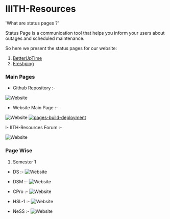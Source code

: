 # IIITH-Resources 

'What are status pages ?'

Status Page is a communication tool that helps you inform your users about outages and scheduled maintenance.

So here we present the status pages for our website:
  1. [BetterUpTime](https://iiith.betteruptime.com/)
  2. [Freshping](https://statuspage.freshping.io/59242-IIITHResources) 

### Main Pages
- Github Repository :-

![Website](https://img.shields.io/website?down_color=red&down_message=DOWN&label=Github%20Repo&style=plastic&up_color=yellow&up_message=UP&url=https%3A%2F%2Fgithub.com%2FIIITH-Resources%2Fiiith-resources.github.io&logo=Github)

- Website Main Page :-

![Website](https://img.shields.io/website?down_color=red&down_message=Waiting&label=IIITH-Resources%20Website%20Status&style=plastic&up_color=green&up_message=UP&url=https%3A%2F%2Fiiith-resources.github.io%2F)
[![pages-build-deployment](https://github.com/IIITH-Resources/iiith-resources.github.io/actions/workflows/pages/pages-build-deployment/badge.svg?branch=main)](https://github.com/IIITH-Resources/iiith-resources.github.io/actions/workflows/pages/pages-build-deployment)

I- IITH-Resources Forum :-

![Website](https://img.shields.io/website?down_color=red&down_message=Waiting&label=IIITH%20Forum&style=plastic&up_color=green&up_message=UP&url=https%3A%2F%2Fiiith.boards.net%2F)

### Page Wise
1. Semester 1
 - DS :-  ![Website](https://img.shields.io/website?down_color=red&down_message=Waiting&label=Page%20Status&style=plastic&up_color=blue&up_message=UP&url=https%3A%2F%2Fiiith-resources.github.io%2FDiscrete_Structures%2Findex.html)

- DSM :- ![Website](https://img.shields.io/website?down_color=red&down_message=Waiting&label=Page%20Status&style=plastic&up_color=blue&up_message=UP&url=https%3A%2F%2Fiiith-resources.github.io%2FDigital_System-Microcontrollers%2Findex.html)

- CPro :- ![Website](https://img.shields.io/website?down_color=red&down_message=Waiting&label=Page%20Status&style=plastic&up_color=blue&up_message=UP&url=https%3A%2F%2Fiiith-resources.github.io%2FComputer_Programming%2Findex.html) 

- HSL-1 :- ![Website](https://img.shields.io/website?down_color=red&down_message=Waiting&label=Page%20Status&style=plastic&up_color=blue&up_message=UP&url=https%3A%2F%2Fiiith-resources.github.io%2FHuman_Sciences_Lab1%2Findex.html)

- NeSS :- ![Website](https://img.shields.io/website?down_color=red&down_message=Waiting&label=Page%20Status&style=plastic&up_color=blue&up_message=UP&url=https%3A%2F%2Fiiith-resources.github.io%2FNetworks_Signals_and_Systems%2Findex.html)

<!--2. Semester 2-->
